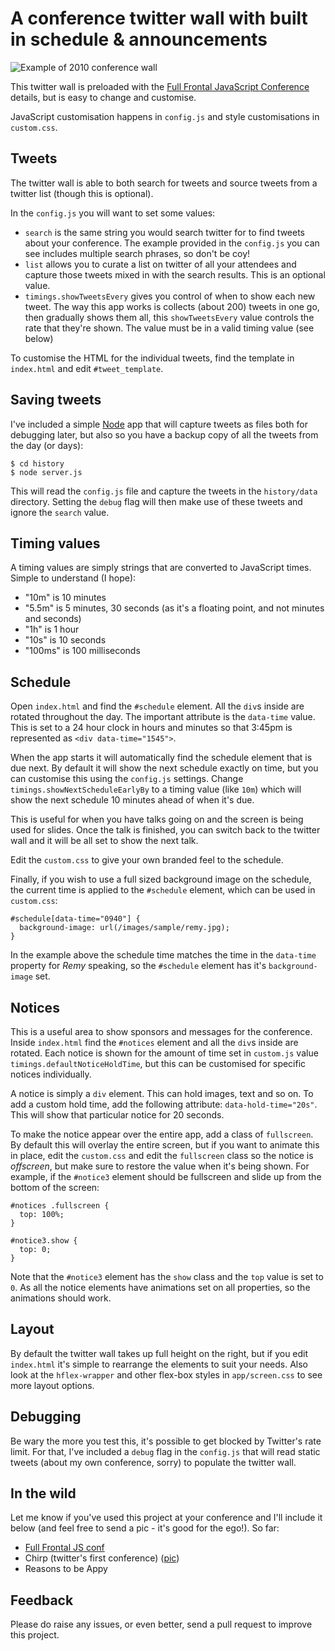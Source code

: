 # A conference twitter wall with built in schedule & announcements

![Example of 2010 conference wall](http://i.imgur.com/LdPaw.png)

This twitter wall is preloaded with the [Full Frontal JavaScript Conference](http://full-frontal.org) details, but is easy to change and customise.

JavaScript customisation happens in `config.js` and style customisations in `custom.css`.

## Tweets

The twitter wall is able to both search for tweets and source tweets from a twitter list (though this is optional).

In the `config.js` you will want to set some values:

- `search` is the same string you would search twitter for to find tweets about your conference. The example provided in the `config.js` you can see includes multiple search phrases, so don't be coy!
- `list` allows you to curate a list on twitter of all your attendees and capture those tweets mixed in with the search results. This is an optional value.
- `timings.showTweetsEvery` gives you control of when to show each new tweet. The way this app works is collects (about 200) tweets in one go, then gradually shows them all, this `showTweetsEvery` value controls the rate that they're shown. The value must be in a valid timing value (see below)

To customise the HTML for the individual tweets, find the template in `index.html` and edit `#tweet_template`.

## Saving tweets

I've included a simple [Node](http://nodejs.org) app that will capture tweets as files both for debugging later, but also so you have a backup copy of all the tweets from the day (or days):

    $ cd history
    $ node server.js

This will read the `config.js` file and capture the tweets in the `history/data` directory.  Setting the `debug` flag will then make use of these tweets and ignore the `search` value.

## Timing values

A timing values are simply strings that are converted to JavaScript times. Simple to understand (I hope):

- "10m" is 10 minutes
- "5.5m" is 5 minutes, 30 seconds (as it's a floating point, and not minutes and seconds)
- "1h" is 1 hour
- "10s" is 10 seconds
- "100ms" is 100 milliseconds

## Schedule

Open `index.html` and find the `#schedule` element. All the `div`s inside are rotated throughout the day. The important attribute is the `data-time` value. This is set to a 24 hour clock in hours and minutes so that 3:45pm is represented as `<div data-time="1545">`.

When the app starts it will automatically find the schedule element that is due next. By default it will show the next schedule exactly on time, but you can customise this using the `config.js` settings. Change `timings.showNextScheduleEarlyBy` to a timing value (like `10m`) which will show the next schedule 10 minutes ahead of when it's due.

This is useful for when you have talks going on and the screen is being used for slides. Once the talk is finished, you can switch back to the twitter wall and it will be all set to show the next talk.

Edit the `custom.css` to give your own branded feel to the schedule.

Finally, if you wish to use a full sized background image on the schedule, the current time is applied to the `#schedule` element, which can be used in `custom.css`:

    #schedule[data-time="0940"] {
      background-image: url(/images/sample/remy.jpg);
    }

In the example above the schedule time matches the time in the `data-time` property for *Remy* speaking, so the `#schedule` element has it's `background-image` set.

## Notices

This is a useful area to show sponsors and messages for the conference. Inside `index.html` find the `#notices` element and all the `div`s inside are rotated.  Each notice is shown for the amount of time set in `custom.js` value `timings.defaultNoticeHoldTime`, but this can be customised for specific notices individually.

A notice is simply a `div` element. This can hold images, text and so on. To add a custom hold time, add the following attribute: `data-hold-time="20s"`. This will show that particular notice for 20 seconds.

To make the notice appear over the entire app, add a class of `fullscreen`. By default this will overlay the entire screen, but if you want to animate this in place, edit the `custom.css` and edit the `fullscreen` class so the notice is *offscreen*, but make sure to restore the value when it's being shown. For example, if the `#notice3` element should be fullscreen and slide up from the bottom of the screen:

    #notices .fullscreen {
      top: 100%;
    }

    #notice3.show {
      top: 0;
    }

Note that the `#notice3` element has the `show` class and the `top` value is set to `0`. As all the notice elements have animations set on all properties, so the animations should work.

## Layout

By default the twitter wall takes up full height on the right, but if you edit `index.html` it's simple to rearrange the elements to suit your needs.  Also look at the `hflex-wrapper` and other flex-box styles in `app/screen.css` to see more layout options.

## Debugging

Be wary the more you test this, it's possible to get blocked by Twitter's rate limit. For that, I've included a `debug` flag in the `config.js` that will read static tweets (about my own conference, sorry) to populate the twitter wall.

## In the wild

Let me know if you've used this project at your conference and I'll include it below (and feel free to send a pic - it's good for the ego!). So far:

- [Full Frontal JS conf](http://full-frontal.org)
- Chirp (twitter's first conference) ([pic](http://twitpic.com/1fmeuu))
- Reasons to be Appy

## Feedback

Please do raise any issues, or even better, send a pull request to improve this project.